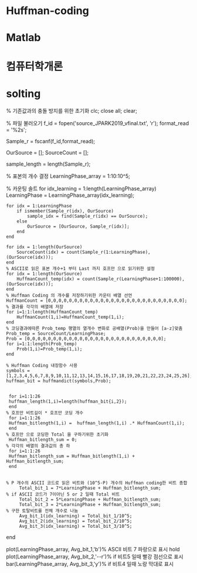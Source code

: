# Huffman-coding
# Matlab
# 컴퓨터학개론
# solting


% 기존값과의 충돌 방지를 위한 초기화
clc; close all; clear; 

% 파일 불러오기
f_id = fopen('source_JPARK2019_vfinal.txt', 'r');
format_read = '%2s';

Sample_r = fscanf(f_id,format_read);

OurSource = [];
SourceCount = [];

sample_length = length(Sample_r);

% 표본의 개수 결정
LearningPhase_array = 1:10:10^5;

% 카운팅 솔트
for idx_learning = 1:length(LearningPhase_array)
    LearningPhase = LearningPhase_array(idx_learning);
    
    for idx = 1:LearningPhase
        if ismember(Sample_r(idx), OurSource)
            sample_idx = find(Sample_r(idx) == OurSource);
        else
            OurSource = [OurSource, Sample_r(idx)];
        end
    end
    
    for idx = 1:length(OurSource)
        SourceCount(idx) = count(Sample_r(1:LearningPhase), (OurSource(idx)));
    end
    % ASCII로 읽은 표본 개수+1 부터 Last 까지 호프만 으로 읽기위한 설정
    for idx = 1:length(OurSource)
        HuffmanCount_temp(idx) = count(Sample_r(LearningPhase+1:100000), (OurSource(idx)));
    end
    % Huffman Coding 의 개수를 저장하기위한 카운터 배열 선언
    HuffmanCount = [0,0,0,0,0,0,0,0,0,0,0,0,0,0,0,0,0,0,0,0,0,0,0,0,0,0];
    % 결과를 각각의 배열에 저장
    for i=1:1:length(HuffmanCount_temp)
        HuffmanCount(1,i)=HuffmanCount_temp(1,i);
    end
    % 코딩결과에따른 Prob_temp 행열의 열개수 변화로 공배열(Prob)을 만들어 [a-z]맞춤
    Prob_temp = SourceCount/LearningPhase;
    Prob = [0,0,0,0,0,0,0,0,0,0,0,0,0,0,0,0,0,0,0,0,0,0,0,0,0,0];
    for i=1:1:length(Prob_temp)
        Prob(1,i)=Prob_temp(1,i);
    end
    
    % Huffman Coding 내장함수 사용
    symbols = [1,2,3,4,5,6,7,8,9,10,11,12,13,14,15,16,17,18,19,20,21,22,23,24,25,26];
    huffman_bit = huffmandict(symbols,Prob);
    

     for i=1:1:26
  	 huffman_length(1,i)=length(huffman_bit{i,2});
     end
    % 호프만 비트길이 * 호프만 코딩 개수
     for i=1:1:26
     Huffman_bitlength(1,i) =  huffman_length(1,i) .* HuffmanCount(1,i);
     end
    % 호프만 으로 코딩한 Total 을 구하기위한 초기화
     Huffman_bitlength_sum = 0;
    % 각각의 배열의 결과값의 총 하
     for i=1:1:26
     Huffman_bitlength_sum = Huffman_bitlength(1,i) + Huffman_bitlength_sum;
     end
     
    
    % P 개수의 ASCII 코드로 읽은 비트와 (10^5-P) 개수의 Huffman coding한 비트 총합 
         Total_bit_1 = 7*LearningPhase + Huffman_bitlength_sum;
    % if ASCII 코드가 7이아닌 5 or 2 일때 Total 비트
         Total_bit_2 = 5*LearningPhase + Huffman_bitlength_sum;
         Total_bit_3 = 2*LearningPhase + Huffman_bitlength_sum;
    % 구한 토탈비트를 전체 개수로 나눔
         Avg_bit_1(idx_learning) = Total_bit_1/10^5;
         Avg_bit_2(idx_learning) = Total_bit_2/10^5;
         Avg_bit_3(idx_learning) = Total_bit_3/10^5;
    
end

 plot(LearningPhase_array, Avg_bit_1,'b')% ASCII 비트 7 파랑으로 표시
 hold
 plot(LearningPhase_array, Avg_bit_2,'--r')% if 비트5 일때 빨강 점선으로 표시
 bar(LearningPhase_array, Avg_bit_3,'y')% if 비트4 일때 노랑 막대로 표시
